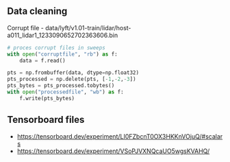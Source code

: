 ## Data cleaning
Corrupt file - data/lyft/v1.01-train/lidar/host-a011_lidar1_1233090652702363606.bin

```python
# proces corrupt files in sweeps
with open("corruptfile", "rb") as f:
    data = f.read()

pts = np.frombuffer(data, dtype=np.float32)
pts_processed = np.delete(pts, [-1,-2,-3])
pts_bytes = pts_processed.tobytes()
with open("processedfile", "wb") as f:
    f.write(pts_bytes)
```

## Tensorboard files
- https://tensorboard.dev/experiment/LI0FZbcnT0OX3HKKnVOjuQ/#scalars
- https://tensorboard.dev/experiment/VSoPJVXNQcaUO5wgsKVAHQ/
